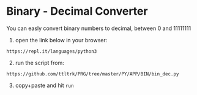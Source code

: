 
Binary - Decimal Converter
======

You can easly convert binary numbers to decimal, between 0 and 11111111

1. open the link below in your browser:

```
https://repl.it/languages/python3
```

2. run the script from:

```
https://github.com/ttltrk/PRG/tree/master/PY/APP/BIN/bin_dec.py
```

3. copy+paste and hit ```run```

